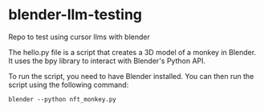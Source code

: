# blender-llm-testing
Repo to test using cursor llms with blender


The hello.py file is a script that creates a 3D model of a monkey in Blender. It uses the bpy library to interact with Blender's Python API.

To run the script, you need to have Blender installed. You can then run the script using the following command:

```
blender --python nft_monkey.py
```